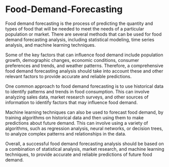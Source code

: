 # Food-Demand-Forecasting
Food demand forecasting is the process of predicting the quantity and types of food that will be needed to meet the needs of a particular population or market. There are several methods that can be used for food demand forecasting analysis, including statistical modeling, time series analysis, and machine learning techniques.

Some of the key factors that can influence food demand include population growth, demographic changes, economic conditions, consumer preferences and trends, and weather patterns. Therefore, a comprehensive food demand forecasting analysis should take into account these and other relevant factors to provide accurate and reliable predictions.

One common approach to food demand forecasting is to use historical data to identify patterns and trends in food consumption. This can involve analyzing sales data, market research surveys, and other sources of information to identify factors that may influence food demand.

Machine learning techniques can also be used to forecast food demand, by training algorithms on historical data and then using them to make predictions about future demand. This can involve using a variety of algorithms, such as regression analysis, neural networks, or decision trees, to analyze complex patterns and relationships in the data.

Overall, a successful food demand forecasting analysis should be based on a combination of statistical analysis, market research, and machine learning techniques, to provide accurate and reliable predictions of future food demand.
